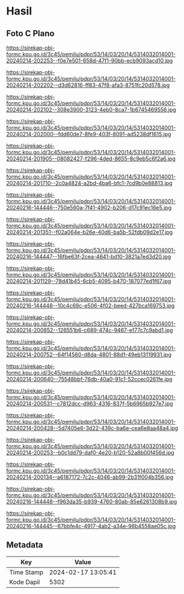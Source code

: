 # Hasil

## Foto C Plano

https://sirekap-obj-formc.kpu.go.id/3c45/pemilu/pdpr/53/14/03/20/14/5314032014001-20240214-202253--f0e7e501-658d-47f1-90bb-ecb9093acd10.jpg

https://sirekap-obj-formc.kpu.go.id/3c45/pemilu/pdpr/53/14/03/20/14/5314032014001-20240214-202202--d3d62816-ff83-47f8-afa3-8751fc20d578.jpg

https://sirekap-obj-formc.kpu.go.id/3c45/pemilu/pdpr/53/14/03/20/14/5314032014001-20240214-202102--308e3900-3123-4eb0-8ca7-1b6745469556.jpg

https://sirekap-obj-formc.kpu.go.id/3c45/pemilu/pdpr/53/14/03/20/14/5314032014001-20240214-202000--fdd60de7-8fe9-403f-8091-ad5238df1615.jpg

https://sirekap-obj-formc.kpu.go.id/3c45/pemilu/pdpr/53/14/03/20/14/5314032014001-20240214-201905--08082427-f296-4ded-8655-8c9eb5c6f2a6.jpg

https://sirekap-obj-formc.kpu.go.id/3c45/pemilu/pdpr/53/14/03/20/14/5314032014001-20240214-201710--2c0a4824-a2bd-4ba6-bfc1-7cd9b0e88813.jpg

https://sirekap-obj-formc.kpu.go.id/3c45/pemilu/pdpr/53/14/03/20/14/5314032014001-20240216-144446--750e560a-7f41-4902-b206-d17c91ec16e5.jpg

https://sirekap-obj-formc.kpu.go.id/3c45/pemilu/pdpr/53/14/03/20/14/5314032014001-20240214-201351--f02a064e-b26e-40d6-ba5b-52fdb09d2e17.jpg

https://sirekap-obj-formc.kpu.go.id/3c45/pemilu/pdpr/53/14/03/20/14/5314032014001-20240216-144447--16fbe63f-2cea-4641-bd10-3821a7ed3d20.jpg

https://sirekap-obj-formc.kpu.go.id/3c45/pemilu/pdpr/53/14/03/20/14/5314032014001-20240214-201129--78d41b45-6cb5-4095-b470-187077ed1f67.jpg

https://sirekap-obj-formc.kpu.go.id/3c45/pemilu/pdpr/53/14/03/20/14/5314032014001-20240216-144448--10c4c69c-e506-4f02-beed-427bca169753.jpg

https://sirekap-obj-formc.kpu.go.id/3c45/pemilu/pdpr/53/14/03/20/14/5314032014001-20240214-200852--126551b6-c689-474c-9467-e177c7c9abd1.jpg

https://sirekap-obj-formc.kpu.go.id/3c45/pemilu/pdpr/53/14/03/20/14/5314032014001-20240214-200752--64f14560-d8da-4801-88d1-49eb13119931.jpg

https://sirekap-obj-formc.kpu.go.id/3c45/pemilu/pdpr/53/14/03/20/14/5314032014001-20240214-200640--75548bbf-76db-40a0-91c1-52ccec0261fe.jpg

https://sirekap-obj-formc.kpu.go.id/3c45/pemilu/pdpr/53/14/03/20/14/5314032014001-20240214-200531--c7812dcc-d963-4316-837f-5b6965b927e7.jpg

https://sirekap-obj-formc.kpu.go.id/3c45/pemilu/pdpr/53/14/03/20/14/5314032014001-20240214-200428--5d7405e6-3d22-439c-ba6e-cea6e8aa48a4.jpg

https://sirekap-obj-formc.kpu.go.id/3c45/pemilu/pdpr/53/14/03/20/14/5314032014001-20240214-200253--b0c1dd79-daf0-4e20-b120-52a8b00f456d.jpg

https://sirekap-obj-formc.kpu.go.id/3c45/pemilu/pdpr/53/14/03/20/14/5314032014001-20240214-200134--a6187172-7c2c-4046-ab99-2b31f004b356.jpg

https://sirekap-obj-formc.kpu.go.id/3c45/pemilu/pdpr/53/14/03/20/14/5314032014001-20240216-144448--f963da35-b939-4760-80ab-85e6261308b9.jpg

https://sirekap-obj-formc.kpu.go.id/3c45/pemilu/pdpr/53/14/03/20/14/5314032014001-20240216-144445--67bbfe4c-4917-4ab2-a34e-96b4558ae05c.jpg


## Metadata

| Key        | Value               |
| ---------- | ------------------- |
| Time Stamp | 2024-02-17 13:05:41 |
| Kode Dapil | 5302                |




